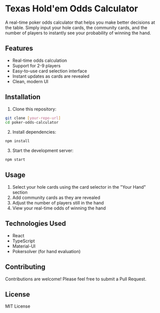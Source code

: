 # Texas Hold'em Odds Calculator

A real-time poker odds calculator that helps you make better decisions at the table. Simply input your hole cards, the community cards, and the number of players to instantly see your probability of winning the hand.

## Features

- Real-time odds calculation
- Support for 2-9 players
- Easy-to-use card selection interface
- Instant updates as cards are revealed
- Clean, modern UI

## Installation

1. Clone this repository:
```bash
git clone [your-repo-url]
cd poker-odds-calculator
```

2. Install dependencies:
```bash
npm install
```

3. Start the development server:
```bash
npm start
```

## Usage

1. Select your hole cards using the card selector in the "Your Hand" section
2. Add community cards as they are revealed
3. Adjust the number of players still in the hand
4. View your real-time odds of winning the hand

## Technologies Used

- React
- TypeScript
- Material-UI
- Pokersolver (for hand evaluation)

## Contributing

Contributions are welcome! Please feel free to submit a Pull Request.

## License

MIT License 